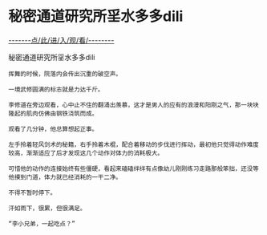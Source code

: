 # 秘密通道研究所㸒水多多dili

<a href="https://8h9e.vip/">-------点/此/进/入/观/看/--------</a>

秘密通道研究所㸒水多多dili

    挥舞的时候，院落内会传出沉重的破空声。

    一境武修圆满的标志就是力达千斤。

    李修道在旁边观看，心中止不住的翻涌出羡慕，这才是男人的应有的浪漫和阳刚之气，那一块块隆起的肌肉仿佛由钢铁浇筑而成。

    观看了几分钟，他总算想起正事。

    左手拎着轻风剑术的秘籍，右手拎着木棍，配合着移动的步伐进行挥动，最初他只觉得动作难度较高，渐渐适应了后才发现这几个动作对体力的消耗极大。

    可惜他的动作的连接始终有些僵硬，看起来磕磕绊绊有点像幼儿刚刚练习走路那般笨拙，还没等他摸到门道，体力就已经消耗的一干二净。

    不得不暂时停下。

    汗如雨下，很累，但很满足。

    “李小兄弟，一起吃点？”
